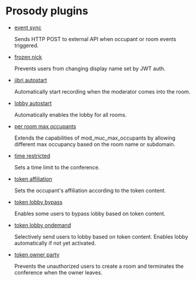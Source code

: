 # Prosody plugins

- [event sync](event_sync/)

  Sends HTTP POST to external API when occupant or room events triggered.

- [frozen nick](frozen_nick/)

  Prevents users from changing display name set by JWT auth.

- [jibri autostart](jibri_autostart/)

  Automatically start recording when the moderator comes into the room.

- [lobby autostart](lobby_autostart/)

  Automatically enables the lobby for all rooms. 

- [per room max occupants](per_room_max_occupants/)

  Extends the capabilities of mod_muc_max_occupants by allowing different max occupancy based on the room name or subdomain.

- [time restricted](time_restricted/)

  Sets a time limit to the conference.

- [token affiliation](token_affiliation/)

  Sets the occupant's affiliation according to the token content.

- [token lobby bypass](token_lobby_bypass/)

  Enables some users to bypass lobby based on token content.

- [token lobby ondemand](token_lobby_ondemand/)

  Selectively send users to lobby based on token content. Enables lobby automatically if not yet activated.

- [token owner party](token_owner_party/)

  Prevents the unauthorized users to create a room and terminates the conference
  when the owner leaves.
